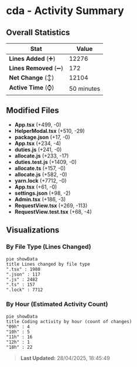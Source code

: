 # cda - Activity Summary 

## Overall Statistics

| Stat                   | Value                                                             |
| ---------------------- | ----------------------------------------------------------------- |
| **Lines Added** (➕)   | 12276                                          |
| **Lines Removed** (➖) | 172                                        |
| **Net Change** (↕)    | 12104                |
| **Active Time** (⌚)   | 50 minutes |


## Modified Files
- **App.tsx** (+499, -0)
- **HelperModal.tsx** (+510, -29)
- **package.json** (+17, -0)
- **App.tsx** (+234, -4)
- **duties.js** (+241, -0)
- **allocate.js** (+233, -17)
- **duties.test.js** (+1409, -0)
- **allocate.ts** (+157, -0)
- **allocate.js** (+582, -0)
- **yarn.lock** (+7712, -0)
- **App.tsx** (+61, -0)
- **settings.json** (+98, -2)
- **Admin.tsx** (+186, -3)
- **RequestView.tsx** (+269, -113)
- **RequestView.test.tsx** (+68, -4)

## Visualizations

### By File Type (Lines Changed)

```mermaid
pie showData
title Lines changed by file type
".tsx" : 1980
".json" : 117
".js" : 2482
".ts" : 157
".lock" : 7712
```

### By Hour (Estimated Activity Count)

```mermaid
pie showData
title Coding activity by hour (count of changes)
"09h" : 4
"10h" : 5
"11h" : 16
"12h" : 1
"18h" : 22
```


> **Last Updated:** 28/04/2025, 18:45:49
